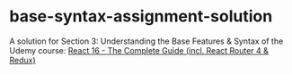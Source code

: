 # base-syntax-assignment-solution

A solution for Section 3: Understanding the Base Features & Syntax of the Udemy course: [React 16 - The Complete Guide (incl. React Router 4 & Redux)](https://www.udemy.com/react-the-complete-guide-incl-redux/)
